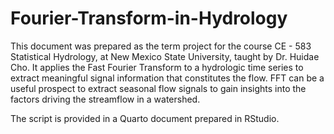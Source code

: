 # Fourier-Transform-in-Hydrology

This document was prepared as the term project for the course CE - 583 Statistical Hydrology, at New Mexico State University, taught by Dr. Huidae Cho. It applies the Fast Fourier Transform to a hydrologic time series to extract meaningful signal information that constitutes the flow. FFT can be a useful prospect to extract seasonal flow signals to gain insights into the factors driving the streamflow in a watershed. 

The script is provided in a Quarto document prepared in RStudio.
